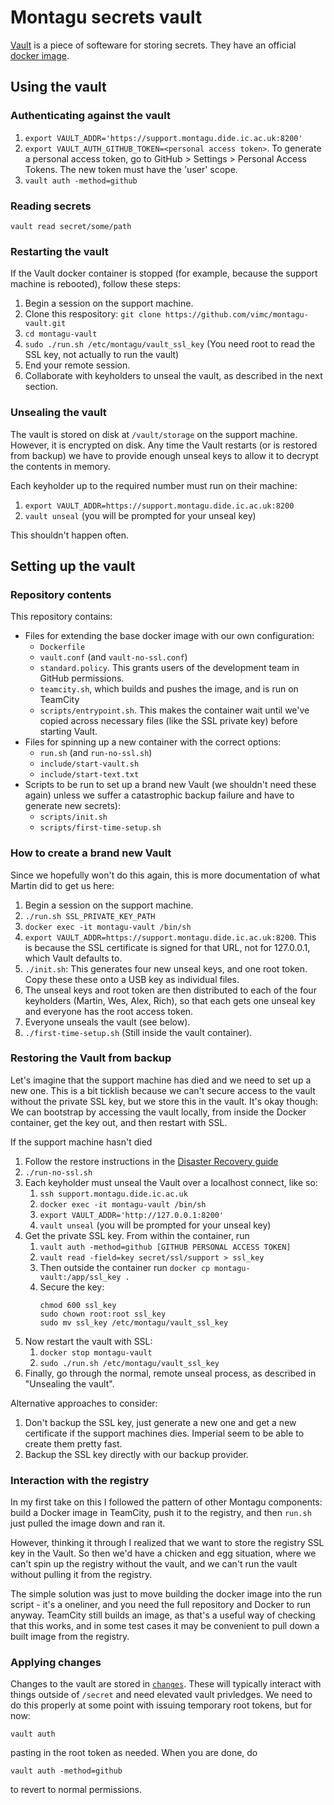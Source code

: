 # Montagu secrets vault 
[Vault](https://www.vaultproject.io/) is a piece of softeware for storing 
secrets. They have an official [docker image](https://hub.docker.com/_/vault/).

## Using the vault
### Authenticating against the vault
1. `export VAULT_ADDR='https://support.montagu.dide.ic.ac.uk:8200'`
2. `export VAULT_AUTH_GITHUB_TOKEN=<personal access token>`. To generate a 
   personal access token, go to GitHub > Settings > Personal Access Tokens. The
   new token must have the 'user' scope.
3. `vault auth -method=github`

### Reading secrets
```
vault read secret/some/path
```

### Restarting the vault
If the Vault docker container is stopped (for example, because the support 
machine is rebooted), follow these steps:

1. Begin a session on the support machine.
2. Clone this respository: `git clone https://github.com/vimc/montagu-vault.git`
3. `cd montagu-vault`
4. `sudo ./run.sh /etc/montagu/vault_ssl_key` (You need root to read the SSL
   key, not actually to run the vault)
5. End your remote session.
6. Collaborate with keyholders to unseal the vault, as described in the next
   section.

### Unsealing the vault
The vault is stored on disk at `/vault/storage` on the support machine. However,
it is encrypted on disk. Any time the Vault restarts (or is restored from 
backup) we have to provide enough unseal keys to allow it to decrypt the 
contents in memory.

Each keyholder up to the required number must run on their machine:

1. `export VAULT_ADDR=https://support.montagu.dide.ic.ac.uk:8200`
2. `vault unseal` (you will be prompted for your unseal key)

This shouldn't happen often.

## Setting up the vault
### Repository contents
This repository contains:

* Files for extending the base docker image with our own configuration:
    - `Dockerfile`
    - `vault.conf` (and `vault-no-ssl.conf`)
    - `standard.policy`. This grants users of the development team in GitHub
      permissions.
    - `teamcity.sh`, which builds and pushes the image, and is run on TeamCity
    - `scripts/entrypoint.sh`. This makes the container wait until we've copied
      across necessary files (like the SSL private key) before starting Vault.
* Files for spinning up a new container with the correct options:
    - `run.sh` (and `run-no-ssl.sh`)
    - `include/start-vault.sh`
    - `include/start-text.txt`
* Scripts to be run to set up a brand new Vault (we shouldn't need these again)
  unless we suffer a catastrophic backup failure and have to generate new 
  secrets):
    - `scripts/init.sh`
    - `scripts/first-time-setup.sh`

### How to create a brand new Vault
Since we hopefully won't do this again, this is more documentation of what 
Martin did to get us here:

1. Begin a session on the support machine.
1. `./run.sh SSL_PRIVATE_KEY_PATH` 
1. `docker exec -it montagu-vault /bin/sh`
1. `export VAULT_ADDR=https://support.montagu.dide.ic.ac.uk:8200`. This is
   because the SSL certificate is signed for that URL, not for 127.0.0.1,
   which Vault defaults to.
1. `./init.sh`: This generates four new unseal keys, and one root token.
   Copy these these onto a USB key as individual files.
1. The unseal keys and root token are then distributed to each of the four
   keyholders (Martin, Wes, Alex, Rich), so that each gets one unseal key
    and everyone has the root access token.
1. Everyone unseals the vault (see below).
1. `./first-time-setup.sh` (Still inside the vault container).

### Restoring the Vault from backup
Let's imagine that the support machine has died and we need to set up a new one.
This is a bit ticklish because we can't secure access to the vault without the 
private SSL key, but we store this in the vault. It's okay though: We can 
bootstrap by accessing the vault locally, from inside the Docker container, get
the key out, and then restart with SSL.

If the support machine hasn't died

1. Follow the restore instructions in the 
   [Disaster Recovery guide](https://github.com/vimc/montagu/docs/DisasterRecovery.md)
1. `./run-no-ssl.sh`
1. Each keyholder must unseal the Vault over a localhost connect, like so:
    1. `ssh support.montagu.dide.ic.ac.uk`
    2. `docker exec -it montagu-vault /bin/sh`
    3. `export VAULT_ADDR='http://127.0.0.1:8200'`
    4. `vault unseal` (you will be prompted for your unseal key)
1. Get the private SSL key. From within the container, run
    1. `vault auth -method=github [GITHUB PERSONAL ACCESS TOKEN]`
    2. `vault read -field=key secret/ssl/support > ssl_key`
    3. Then outside the container run `docker cp montagu-vault:/app/ssl_key .`
    4. Secure the key:
       ```
       chmod 600 ssl_key
       sudo chown root:root ssl_key 
       sudo mv ssl_key /etc/montagu/vault_ssl_key
       ```
1. Now restart the vault with SSL:
    1. `docker stop montagu-vault`
    2. `sudo ./run.sh /etc/montagu/vault_ssl_key`
1. Finally, go through the normal, remote unseal process, as described in 
   "Unsealing the vault".

Alternative approaches to consider:

1. Don't backup the SSL key, just generate a new one and get a new certificate
   if the support machines dies. Imperial seem to be able to create them pretty
   fast.
2. Backup the SSL key directly with our backup provider.

### Interaction with the registry
In my first take on this I followed the pattern of other Montagu components:
build a Docker image in TeamCity, push it to the registry, and then `run.sh`
just pulled the image down and ran it.

However, thinking it through I realized that we want to store the registry
SSL key in the Vault. So then we'd have a chicken and egg situation, where
we can't spin up the registry without the vault, and we can't run the vault
without pulling it from the registry.

The simple solution was just to move building the docker image into the
run script - it's a oneliner, and you need the full repository and Docker
to run anyway. TeamCity still builds an image, as that's a useful way of
checking that this works, and in some test cases it may be convenient to
pull down a built image from the registry.

### Applying changes

Changes to the vault are stored in [`changes`](changes).  These will typically interact with things outside of `/secret` and need elevated vault privledges.  We need to do this properly at some point with issuing temporary root tokens, but for now:

```
vault auth
```

pasting in the root token as needed.  When you are done, do

```
vault auth -method=github
```

to revert to normal permissions.
